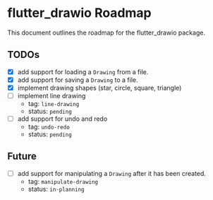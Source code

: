 # flutter_drawio Roadmap

This document outlines the roadmap for the flutter_drawio package.

## TODOs

- [x] add support for loading a `Drawing` from a file.
- [x] add support for saving a `Drawing` to a file.
- [x] implement drawing shapes (star, circle, square, triangle)
- [ ] implement line drawing
    - tag: `line-drawing`
    - status: `pending`
- [ ] add support for undo and redo
    - tag: `undo-redo`
    - status: `pending`

## Future

- [ ] add support for manipulating a `Drawing` after it has been created.
    - tag: `manipulate-drawing`
    - status: `in-planning`

